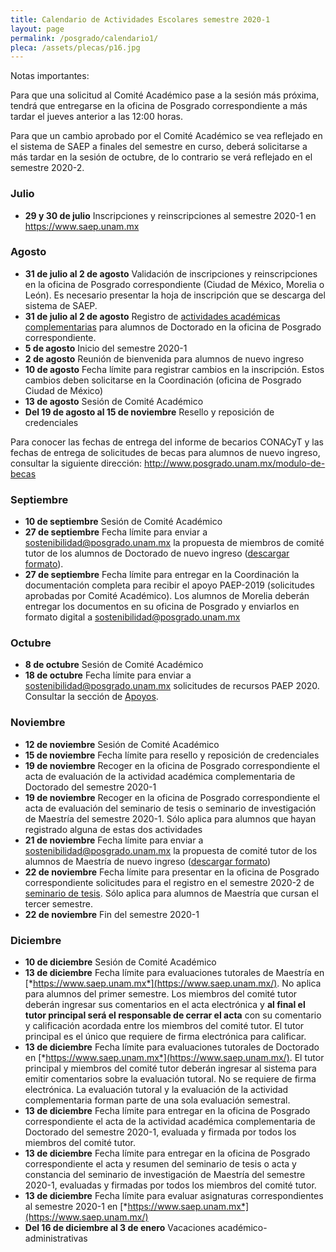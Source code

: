```yaml
---
title: Calendario de Actividades Escolares semestre 2020-1
layout: page
permalink: /posgrado/calendario1/
pleca: /assets/plecas/p16.jpg
---
```


Notas importantes: 

Para que una solicitud al Comité Académico pase a la sesión más próxima, tendrá que entregarse en la oficina de Posgrado correspondiente a más tardar el jueves anterior a las 12:00 horas. 

Para que un cambio aprobado por el Comité Académico se vea reflejado en el sistema de SAEP a finales del semestre en curso, deberá  solicitarse a más tardar en la sesión de octubre, de lo contrario se verá reflejado en el semestre 2020-2.


### Julio

 - **29 y 30 de julio** Inscripciones y reinscripciones al semestre 2020-1 en <https://www.saep.unam.mx>

### Agosto

 - **31 de julio al 2 de agosto** Validación de inscripciones y reinscripciones en la oficina de Posgrado correspondiente (Ciudad de México, Morelia o León). Es necesario presentar la hoja de inscripción que se descarga del sistema de SAEP.
 - **31 de julio al 2 de agosto** Registro de [actividades académicas complementarias](/doctorado/actividades) para alumnos de Doctorado en la oficina de Posgrado correspondiente.
 - **5 de agosto** Inicio del semestre 2020-1
 - **2 de agosto** Reunión de bienvenida para alumnos de nuevo ingreso
 - **10 de agosto** Fecha límite para registrar cambios en la inscripción. Estos cambios deben solicitarse en la Coordinación (oficina de Posgrado Ciudad de México)
 - **13 de agosto** Sesión de Comité Académico
 - **Del 19 de agosto al 15 de noviembre** Resello y reposición de credenciales

Para conocer las fechas de entrega del informe de becarios CONACyT y las fechas de entrega de solicitudes de becas para alumnos de nuevo ingreso, consultar la siguiente dirección: <http://www.posgrado.unam.mx/modulo-de-becas>

### Septiembre

 - **10 de septiembre** Sesión de Comité Académico
 - **27 de septiembre** Fecha límite para enviar a <sostenibilidad@posgrado.unam.mx> la propuesta de miembros de comité tutor de los alumnos de Doctorado de nuevo ingreso ([descargar formato](/doctorado/descargables)).
 - **27 de septiembre** Fecha límite para entregar en la Coordinación la documentación completa para recibir el apoyo PAEP-2019 (solicitudes aprobadas por Comité Académico). Los alumnos de Morelia deberán entregar los documentos en su oficina de Posgrado y enviarlos en formato digital a <sostenibilidad@posgrado.unam.mx>

### Octubre

 - **8 de octubre** Sesión de Comité Académico
 - **18 de octubre** Fecha límite para enviar a <sostenibilidad@posgrado.unam.mx> solicitudes de recursos PAEP 2020. Consultar la sección de [Apoyos](/apoyos/).

### Noviembre

 - **12 de noviembre** Sesión de Comité Académico
 - **15 de noviembre** Fecha límite para resello y reposición de credenciales 
 - **19 de noviembre** Recoger en la oficina de Posgrado correspondiente el acta de evaluación de la actividad académica complementaria de Doctorado del semestre 2020-1
 - **19 de noviembre** Recoger en la oficina de Posgrado correspondiente el acta de evaluación del seminario de tesis o seminario de investigación de Maestría del semestre 2020-1. Sólo aplica para alumnos que hayan registrado alguna de estas dos actividades
 - **21 de noviembre** Fecha límite para enviar a <sostenibilidad@posgrado.unam.mx> la propuesta de comité tutor de los alumnos de Maestría de nuevo ingreso ([descargar formato](/maestria/descargables))
 - **22 de noviembre** Fecha límite para presentar en la oficina de Posgrado correspondiente solicitudes para el registro en el semestre 2020-2 de [seminario de tesis](/maestria/seminario_tesis). Sólo aplica para alumnos de Maestría que cursan el tercer semestre.
 - **22 de noviembre** Fin del semestre 2020-1


### Diciembre

 - **10 de diciembre** Sesión de Comité Académico
 - **13 de diciembre** Fecha límite para evaluaciones tutorales de Maestría en [*https://www.saep.unam.mx*](https://www.saep.unam.mx/). No aplica para alumnos del primer semestre. Los miembros del comité tutor deberán ingresar sus comentarios en el acta electrónica y **al final el tutor principal será el responsable de cerrar el acta** con su comentario y calificación acordada entre los miembros del comité tutor. El tutor principal es el único que requiere de firma electrónica para calificar.
 - **13 de diciembre** Fecha límite para evaluaciones tutorales de Doctorado en [*https://www.saep.unam.mx*](https://www.saep.unam.mx/). El tutor principal y miembros del comité tutor deberán ingresar al sistema para emitir comentarios sobre la evaluación tutoral. No se requiere de firma electrónica. La evaluación tutoral y la evaluación de la actividad complementaria forman parte de una sola evaluación semestral.
 - **13 de diciembre** Fecha límite para entregar en la oficina de Posgrado correspondiente el acta de la actividad académica complementaria de Doctorado del semestre 2020-1, evaluada y firmada por todos los miembros del comité tutor.
 - **13 de diciembre** Fecha límite para entregar en la oficina de Posgrado correspondiente el acta y resumen del seminario de tesis o acta y constancia del seminario de investigación de Maestría del semestre 2020-1, evaluadas y firmadas por todos los miembros del comité tutor.
 - **13 de diciembre** Fecha límite para evaluar asignaturas correspondientes al semestre 2020-1 en [*https://www.saep.unam.mx*](https://www.saep.unam.mx/)
 - **Del 16 de diciembre al 3 de enero** Vacaciones académico-administrativas
